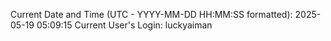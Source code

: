 Current Date and Time (UTC - YYYY-MM-DD HH:MM:SS formatted): 2025-05-19 05:09:15
Current User's Login: luckyaiman
